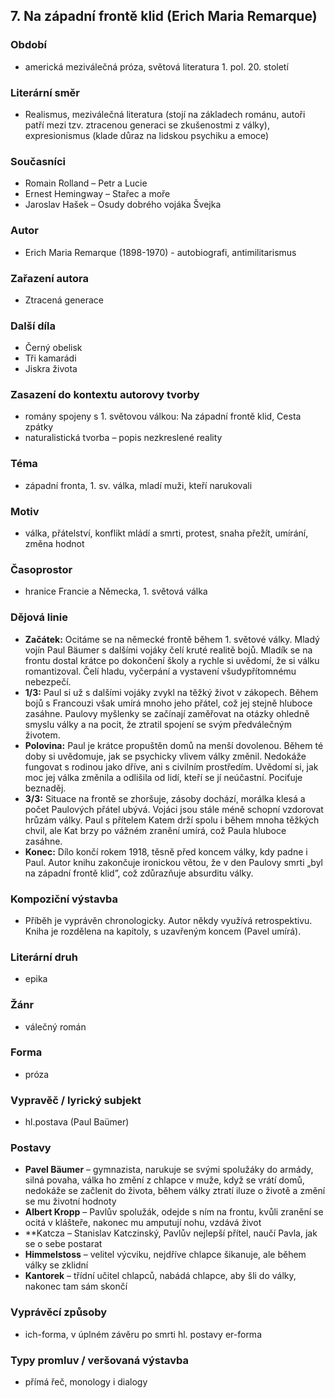 ## 7. Na západní frontě klid (Erich Maria Remarque)

### Období
- americká meziválečná próza, světová literatura 1. pol. 20. století

### Literární směr
- Realismus, meziválečná literatura (stojí na základech románu, autoři patří mezi tzv. ztracenou generaci se zkušenostmi z války), expresionismus (klade důraz na lidskou psychiku a emoce) 

### Současníci
- Romain Rolland – Petr a Lucie
- Ernest Hemingway – Stařec a moře
- Jaroslav Hašek – Osudy dobrého vojáka Švejka

### Autor
- Erich Maria Remarque (1898-1970) - autobiografi, antimilitarismus

### Zařazení autora
- Ztracená generace

### Další díla
- Černý obelisk
- Tři kamarádi
- Jiskra života

### Zasazení do kontextu autorovy tvorby
- romány spojeny s 1. světovou válkou: Na západní frontě klid, Cesta zpátky
- naturalistická tvorba – popis nezkreslené reality

### Téma
- západní fronta, 1. sv. válka, mladí muži, kteří narukovali

### Motiv
- válka, přátelství, konflikt mládí a smrti, protest, snaha přežít, umírání, změna hodnot

### Časoprostor
- hranice Francie a Německa, 1. světová válka

### Dějová linie
- **Začátek:** Ocitáme se na německé frontě během 1. světové války. Mladý vojín Paul Bäumer s dalšími vojáky čelí kruté realitě bojů. Mladík se na frontu dostal krátce po dokončení školy a rychle si uvědomí, že si válku romantizoval. Čelí hladu, vyčerpání a vystavení všudypřítomnému nebezpečí.
- **1/3:** Paul si už s dalšími vojáky zvykl na těžký život v zákopech. Během bojů s Francouzi však umírá mnoho jeho přátel, což jej stejně hluboce zasáhne. Paulovy myšlenky se začínají zaměřovat na otázky ohledně smyslu války a na pocit, že ztratil spojení se svým předválečným životem.
- **Polovina:** Paul je krátce propuštěn domů na menší dovolenou. Během té doby si uvědomuje, jak se psychicky vlivem války změnil. Nedokáže fungovat s rodinou jako dříve, ani s civilním prostředím. Uvědomí si, jak moc jej válka změnila a odlišila od lidí, kteří se jí neúčastní. Pociťuje beznaděj.
- **3/3:** Situace na frontě se zhoršuje, zásoby dochází, morálka klesá a počet Paulových přátel ubývá. Vojáci jsou stále méně schopní vzdorovat hrůzám války. Paul s přítelem Katem drží spolu i během mnoha těžkých chvil, ale Kat brzy po vážném zranění umírá, což Paula hluboce zasáhne.
- **Konec:** Dílo končí rokem 1918, těsně před koncem války, kdy padne i Paul. Autor knihu zakončuje ironickou větou, že v den Paulovy smrti „byl na západní frontě klid”, což zdůrazňuje absurditu války.

### Kompoziční výstavba
- Příběh je vyprávěn chronologicky. Autor někdy využívá retrospektivu. Kniha je rozdělena na kapitoly, s uzavřeným koncem (Pavel umírá).

### Literární druh
- epika

### Žánr
- válečný román

### Forma
- próza

### Vypravěč / lyrický subjekt
- hl.postava (Paul Baümer)

### Postavy
- **Pavel Bäumer** – gymnazista, narukuje se svými spolužáky do armády, silná povaha, válka ho změní z chlapce v muže, když se vrátí domů, nedokáže se začlenit do života, během války ztratí iluze o životě a změní se mu životní hodnoty
- **Albert Kropp** – Pavlův spolužák, odejde s ním na frontu, kvůli zranění se ocitá v klášteře, nakonec mu amputují nohu, vzdává život
- **Katcza – Stanislav Katczinský, Pavlův nejlepší přítel, naučí Pavla, jak se o sebe postarat
- **Himmelstoss** – velitel výcviku, nejdříve chlapce šikanuje, ale během války se zklidní
- **Kantorek** – třídní učitel chlapců, nabádá chlapce, aby šli do války, nakonec tam sám skončí

### Vyprávěcí způsoby
- ich-forma, v úplném závěru po smrti hl. postavy er-forma

### Typy promluv / veršovaná výstavba
- přímá řeč, monology i dialogy
